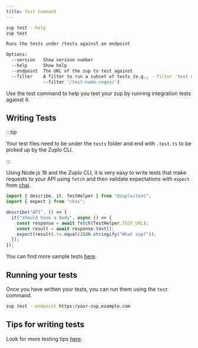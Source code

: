 ```yaml
---
title: Test Command
---
```


```bash
zup test --help
zup test

Runs the tests under /tests against an endpoint

Options:
  --version   Show version number                                      [boolean]
  --help      Show help                                                [boolean]
  --endpoint  The URL of the zup to test against                        [string]
  --filter    A filter to run a subset of tests (e.g., --filter 'test name' or
              --filter '/test-name-regex/')                             [string]
```

Use the test command to help you test your zup by running integration tests
against it.

## Writing Tests

:::tip

Your test files need to be under the `tests` folder and end with `.test.ts` to
be picked up by the Zuplo CLI.

:::

Using Node.js 18 and the Zuplo CLI, it is very easy to write tests that make
requests to your API using `fetch` and then validate expectations with `expect`
from [chai](https://www.chaijs.com/api/bdd/).

```js title="/tests/my-test.test.ts"
import { describe, it, TestHelper } from "@zuplo/test";
import { expect } from "chai";

describe("API", () => {
  it("should have a body", async () => {
    const response = await fetch(TestHelper.TEST_URL);
    const result = await response.text();
    expect(result).to.equal(JSON.stringify("What zup?"));
  });
});
```

You can find more sample tests
[here](https://github.com/zuplo/zup-cli-example-project/tree/main/tests).

## Running your tests

Once you have written your tests, you can run them using the `test` command.

```bash
zup test --endpoint https:/your-zup.example.com
```

## Tips for writing tests

Look for more testing tips
[here](../articles/testing.md#tips-for-writing-tests).
